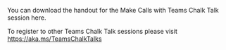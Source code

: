 You can download the handout for the Make Calls with Teams Chalk Talk session here.

To register to other Teams Chalk Talk sessions please visit https://aka.ms/TeamsChalkTalks


